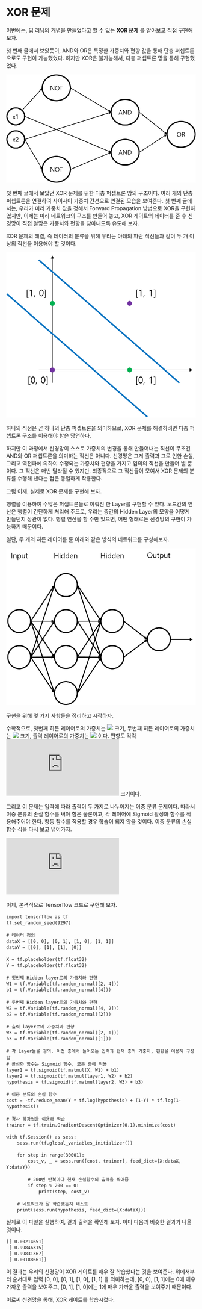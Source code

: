 # XOR 문제

이번에는, 딥 러닝의 개념을 만들었다고 할 수 있는 __XOR 문제__ 를 알아보고 직접 구현해 보자.

첫 번째 글에서 보았듯이, AND와 OR은 특정한 가중치와 편향 값을 통해 단층 퍼셉트론으로도 구현이 가능했었다. 하지만 XOR은 불가능해서, 다층 퍼셉트론 망을 통해 구현했었다.

![](image/XOR_perceptron_network.png)

첫 번째 글에서 보았던 XOR 문제를 위한 다층 퍼셉트론 망의 구조이다. 여러 개의 단층 퍼셉트론을 연결하여 사이사이 가중치 간선으로 연결된 모습을 보여준다. 첫 번째 글에서는, 우리가 미리 가중치 값을 정해서 Forward Propagation 방법으로 XOR을 구현하였지만, 이제는 미리 네트워크의 구조를 만들어 놓고, XOR 게이트의 데이터를 준 후 신경망이 직접 알맞은 가중치와 편향을 찾아내도록 유도해 보자.

XOR 문제의 해결, 즉 데이터의 분류을 위해 우리는 아래의 파란 직선들과 같이 두 개 이상의 직선을 이용해야 할 것이다.

![](image/XOR_plane.png)

하나의 직선은 곧 하나의 단층 퍼셉트론을 의미하므로, XOR 문제를 해결하려면 다층 퍼셉트론 구조를 이용해야 함은 당연하다.

하지만 이 과정에서 신경망이 스스로 가중치의 변경을 통해 만들어내는 직선이 무조건 AND와 OR 퍼셉트론을 의미하는 직선은 아니다. 신경망은 그저 출력과 그로 인한 손실, 그리고 역전파에 의하여 수정되는 가중치와 편향을 가지고 임의의 직선을 만들어 낼 뿐이다. 그 직선은 매번 달라질 수 있지만, 최종적으로 그 직선들이 모여서 XOR 문제의 분류를 수행해 낸다는 점은 동일하게 작용한다.

그럼 이제, 실제로 XOR 문제를 구현해 보자.

행렬을 이용하여 수많은 퍼셉트론들로 이뤄진 한 Layer를 구현할 수 있다. 노드간의 연산은 행렬이 간단하게 처리해 주므로, 우리는 중간의 Hidden Layer의 모양을 어떻게 만들던지 상관이 없다. 행렬 연산을 할 수만 있으면, 어떤 형태로든 신경망의 구현이 가능하기 때문이다.

일단, 두 개의 히든 레이어를 둔 아래와 같은 방식의 네트워크를 구성해보자.

![](image/XOR_network.png)

구현을 위해 몇 가지 사항들을 정리하고 시작하자.

수학적으로, 첫번째 히든 레이어로의 가중치는 ![](https://latex.codecogs.com/gif.latex?\begin{pmatrix}&space;2&space;\times&space;4&space;\end{pmatrix}) 크기, 두번째 히든 레이어로의 가중치는 ![](https://latex.codecogs.com/gif.latex?\begin{pmatrix}&space;4&space;\times&space;2&space;\end{pmatrix}) 크기, 출력 레이어로의 가중치는 ![](https://latex.codecogs.com/gif.latex?\begin{pmatrix}&space;2&space;\times&space;1&space;\end{pmatrix}) 이다. 편향도 각각 ![](https://latex.codecogs.com/gif.latex?4,&space;\&space;2,&space;\&space;1) 크기이다.

그리고 이 문제는 입력에 따라 출력이 두 가지로 나누어지는 이중 분류 문제이다. 따라서 이중 분류의 손실 함수를 써야 함은 물론이고, 각 레이어에 Sigmoid 활성화 함수를 적용해주어야 한다. 항등 함수를 적용할 경우 학습이 되지 않을 것이다. 이중 분류의 손실 함수 식을 다시 보고 넘어가자.

![](https://latex.codecogs.com/gif.latex?cost%28H%28x%29%2C%20y%29%20%3D%20-ylog%28H%28x%29%29%20-%20%281-y%29log%281-H%28x%29%29)

이제, 본격적으로 Tensorflow 코드로 구현해 보자.

```
import tensorflow as tf
tf.set_random_seed(9297)

# 데이터 정의
dataX = [[0, 0], [0, 1], [1, 0], [1, 1]]
dataY = [[0], [1], [1], [0]]

X = tf.placeholder(tf.float32)
Y = tf.placeholder(tf.float32)

# 첫번째 Hidden layer로의 가중치와 편향
W1 = tf.Variable(tf.random_normal([2, 4]))
b1 = tf.Variable(tf.random_normal([4]))

# 두번째 Hidden layer로의 가중치와 편향
W2 = tf.Variable(tf.random_normal([4, 2]))
b2 = tf.Variable(tf.random_normal([2]))

# 출력 layer로의 가중치와 편향
W3 = tf.Variable(tf.random_normal([2, 1]))
b3 = tf.Variable(tf.random_normal([1]))

# 각 Layer들을 정의. 이전 층에서 들어오는 입력과 현재 층의 가중치, 편향을 이용해 구성함
# 활성화 함수는 Sigmoid 함수, 모든 층에 적용
layer1 = tf.sigmoid(tf.matmul(X, W1) + b1)
layer2 = tf.sigmoid(tf.matmul(layer1, W2) + b2)
hypothesis = tf.sigmoid(tf.matmul(layer2, W3) + b3)

# 이중 분류의 손실 함수
cost = -tf.reduce_mean(Y * tf.log(hypothesis) + (1-Y) * tf.log(1-hypothesis))

# 경사 하강법을 이용해 학습
trainer = tf.train.GradientDescentOptimizer(0.1).minimize(cost)

with tf.Session() as sess:
    sess.run(tf.global_variables_initializer())

    for step in range(30001):
        cost_v, _ = sess.run([cost, trainer], feed_dict={X:dataX, Y:dataY})

		# 200번 반복마다 현재 손실함수의 출력을 찍어줌
        if step % 200 == 0:
            print(step, cost_v)

	# 네트워크가 잘 학습했는지 테스트
    print(sess.run(hypothesis, feed_dict={X:dataX}))
```

실제로 이 파일을 실행하여, 결과 출력을 확인해 보자. 아마 다음과 비슷한 결과가 나올 것이다.

```
[[ 0.00214651]
 [ 0.99846315]
 [ 0.99831367]
 [ 0.00188661]]
```

이 결과는 우리의 신경망이 XOR 게이트를 매우 잘 학습했다는  것을 보여준다. 위에서부터 순서대로 입력 [0, 0], [0, 1], [1, 0], [1, 1] 을 의미하는데, [0, 0], [1, 1]에는 0에 매우 가까운 출력을 보여주고, [0, 1], [1, 0]에는 1에 매우 가까운 출력을 보여주기 때문이다.

이로써 신경망을 통해, XOR 게이트를 학습시켰다.
